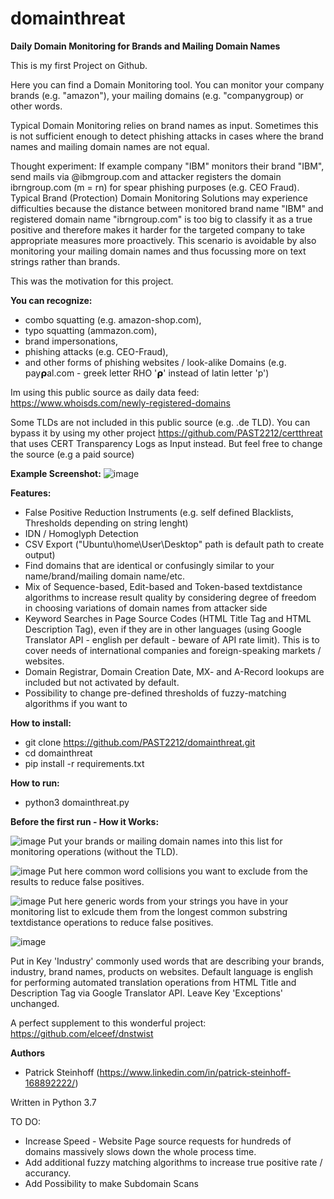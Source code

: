 # domainthreat
**Daily Domain Monitoring for Brands and Mailing Domain Names**

This is my first Project on Github.

Here you can find a Domain Monitoring tool. You can monitor your company brands (e.g. "amazon"), your mailing domains (e.g. "companygroup) or other words.

Typical Domain Monitoring relies on brand names as input. Sometimes this is not sufficient enough to detect phishing attacks in cases where the brand names and mailing domain names are not equal.

Thought experiment:
If example company "IBM" monitors their brand "IBM", send mails via @ibmgroup.com and attacker registers the domain ibrngroup.com (m = rn) for spear phishing purposes (e.g. CEO Fraud). 
Typical Brand (Protection) Domain Monitoring Solutions may experience difficulties because the distance between monitored brand name "IBM" and registered domain name "ibrngroup.com" is too big to classify it as a true positive and therefore makes it harder for the targeted company to take appropriate measures more proactively. This scenario is avoidable by also monitoring your mailing domain names and thus focussing more on text strings rather than brands.

This was the motivation for this project.

**You can recognize:**
- combo squatting (e.g. amazon-shop.com), 
- typo squatting (ammazon.com), 
- brand impersonations, 
- phishing attacks (e.g. CEO-Fraud),
- and other forms of phishing websites / look-alike Domains (e.g. 𝗉ay𝞀al.com - greek letter RHO '𝞀' instead of latin letter 'p')

Im using this public source as daily data feed:
https://www.whoisds.com/newly-registered-domains

Some TLDs are not included in this public source (e.g. .de TLD). You can bypass it by using my other project https://github.com/PAST2212/certthreat that uses CERT Transparency Logs as Input instead. But feel free to change the source (e.g a paid source)

**Example Screenshot:**
![image](https://user-images.githubusercontent.com/124390875/219737268-0767db9d-0b9d-4a7e-9fba-83b1bf8e3636.png)

**Features:**
- False Positive Reduction Instruments (e.g. self defined Blacklists, Thresholds depending on string lenght)
- IDN / Homoglyph Detection
- CSV Export ("Ubuntu\home\User\Desktop" path is default path to create output)
- Find domains that are identical or confusingly similar to your name/brand/mailing domain name/etc.
- Mix of Sequence-based, Edit-based and Token-based textdistance algorithms to increase result quality by considering degree of freedom in choosing variations of domain names from attacker side
- Keyword Searches in Page Source Codes (HTML Title Tag and HTML Description Tag), even if they are in other languages (using Google Translator API - english per default - beware of API rate limit). This is to cover needs of international companies and foreign-speaking markets / websites.
- Domain Registrar, Domain Creation Date, MX- and A-Record lookups are included but not activated by default.
- Possibility to change pre-defined thresholds of fuzzy-matching algorithms if you want to

**How to install:**
- git clone https://github.com/PAST2212/domainthreat.git
- cd domainthreat
- pip install -r requirements.txt

**How to run:**
- python3 domainthreat.py

**Before the first run - How it Works:**

![image](https://user-images.githubusercontent.com/124390875/216693263-1f4b68dd-ac95-4bda-8887-dba1044b3103.png)
Put your brands or mailing domain names into this list for monitoring operations (without the TLD).

![image](https://user-images.githubusercontent.com/124390875/216693388-b5543d15-26a0-410d-a62b-6e3764b713b6.png)
Put here common word collisions you want to exclude from the results to reduce false positives.

![image](https://user-images.githubusercontent.com/124390875/216693614-2b112eda-d900-4283-9161-ef96562d9357.png)
Put here generic words from your strings you have in your monitoring list to exlcude them from the longest common substring textdistance operations to reduce false positives.


![image](https://user-images.githubusercontent.com/124390875/216693534-06a412d5-597d-4fae-acd5-1ce18502d5c5.png)

Put in Key 'Industry' commonly used words that are describing your brands, industry, brand names, products on websites. Default language is english for performing automated translation operations from HTML Title and Description Tag via Google Translator API. 
Leave Key 'Exceptions' unchanged. 

A perfect supplement to this wonderful project: https://github.com/elceef/dnstwist

**Authors**
- Patrick Steinhoff (https://www.linkedin.com/in/patrick-steinhoff-168892222/)


Written in Python 3.7

TO DO:
- Increase Speed - Website Page source requests for hundreds of domains massively slows down the whole process time. 
- Add additional fuzzy matching algorithms to increase true positive rate / accurancy.
- Add Possibility to make Subdomain Scans
